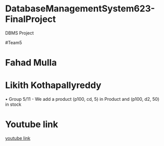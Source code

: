 # DatabaseManagementSystem623-FinalProject
DBMS Project 

#Team5
<h1>Fahad Mulla</h1>
<h1>Likith Kothapallyreddy</h1>

•	Group 5/11 - We add a product (p100, cd, 5) in Product and (p100, d2, 50) in stock
<h1>Youtube link</h1>
<a href="">youtube link</a>
